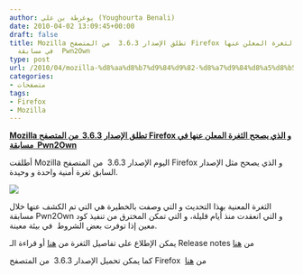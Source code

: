 ```yaml
---
author: يوغرطة بن علي (Youghourta Benali)
date: 2010-04-02 13:09:45+00:00
draft: false
title: Mozilla تطلق الإصدار 3.6.3  من المتصفح Firefox و الذي يصحح الثغرة المعلن عنها
  في مسابقة  Pwn2Own
type: post
url: /2010/04/mozilla-%d8%aa%d8%b7%d9%84%d9%82-%d8%a7%d9%84%d8%a5%d8%b5%d8%af%d8%a7%d8%b1-3-6-3-%d9%85%d9%86-%d8%a7%d9%84%d9%85%d8%aa%d8%b5%d9%81%d8%ad-firefox-%d9%88-%d8%a7%d9%84%d8%b0%d9%8a-%d9%8a%d8%b5%d8%ad/
categories:
- متصفحات
tags:
- Firefox
- Mozilla
---
```


[**Mozilla تطلق الإصدار 3.6.3  من المتصفح Firefox و الذي يصحح الثغرة المعلن عنها في مسابقة  Pwn2Own**](http://www.it-scoop.com/2010/04/mozilla-%d8%aa%d8%b7%d9%84%d9%82-%d8%a7%d9%84%d8%a5%d8%b5%d8%af%d8%a7%d8%b1-3-6-3-%d9%85%d9%86-%d8%a7%d9%84%d9%85%d8%aa%d8%b5%d9%81%d8%ad-firefox-%d9%88-%d8%a7%d9%84%d8%b0%d9%8a-%d9%8a%d8%b5%d8%ad/)


أطلقت Mozilla اليوم الإصدار 3.6.3  من المتصفح Firefox و الذي يصحح مثل الإصدار السابق ثغرة أمنية واحدة و وحيدة.

[![](http://www.it-scoop.com/wp-content/uploads/2010/03/mozilla-firefox.jpg)
](http://www.it-scoop.com/2010/04/mozilla-%d8%aa%d8%b7%d9%84%d9%82-%d8%a7%d9%84%d8%a5%d8%b5%d8%af%d8%a7%d8%b1-3-6-3-%d9%85%d9%86-%d8%a7%d9%84%d9%85%d8%aa%d8%b5%d9%81%d8%ad-firefox-%d9%88-%d8%a7%d9%84%d8%b0%d9%8a-%d9%8a%d8%b5%d8%ad/)

الثغرة المعنية بهذا التحديث و التي وصفت بالخطيرة هي التي تم الكشف عنها خلال مسابقة Pwn2Own و التي انعقدت منذ أيام قليلة، و التي تمكن المخترق من تنفيذ كود معين إذا توفرت بعض الشروط  في بيئة معينة.

يمكن الإطلاع على تفاصيل الثغرة من [هنا](http://www.mozilla.org/security/announce/2010/mfsa2010-25.html)
أو قراءة الـ Release notes من [هنا](http://www.mozilla-europe.org/fr/firefox/3.6.3/releasenotes/)

كما يمكن تحميل الإصدار 3.6.3  من المتصفح Firefox  من [هنا](http://www.mozilla.com/en-US/firefox/all.html)
